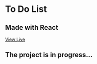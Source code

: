 # To Do List
## Made with React

<a href='https://drakoulakos.github.io/To-Do-List/'>View Live</a>
## The project is in progress...
